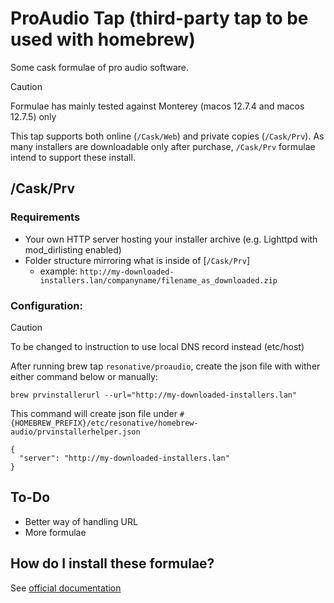 # ProAudio Tap (third-party tap to be used with homebrew)

Some cask formulae of pro audio software.


> [!CAUTION]
> Formulae has mainly tested against Monterey (macos 12.7.4 and macos 12.7.5) only

This tap supports both online (`/Cask/Web`) and private copies (`/Cask/Prv`).
As many installers are downloadable only after purchase, `/Cask/Prv` formulae intend to support these install.


## /Cask/Prv

### Requirements
* Your own HTTP server hosting your installer archive (e.g. Lighttpd with mod_dirlisting enabled)
* Folder structure mirroring what is inside of [`/Cask/Prv`]
  - example: `http://my-downloaded-installers.lan/companyname/filename_as_downloaded.zip`


### Configuration:
> [!CAUTION]
> To be changed to instruction to use local DNS record instead (etc/host)

After running brew tap `resonative/proaudio`, create the json file with wither either command below or manually:

```
brew prvinstallerurl --url="http://my-downloaded-installers.lan"
```

This command will create json file under `#{HOMEBREW_PREFIX}/etc/resonative/homebrew-audio/prvinstallerhelper.json`

```
{
  "server": "http://my-downloaded-installers.lan"
}
```

## To-Do

* Better way of handling URL
* More formulae


## How do I install these formulae?

See [official documentation](https://docs.brew.sh/Taps)